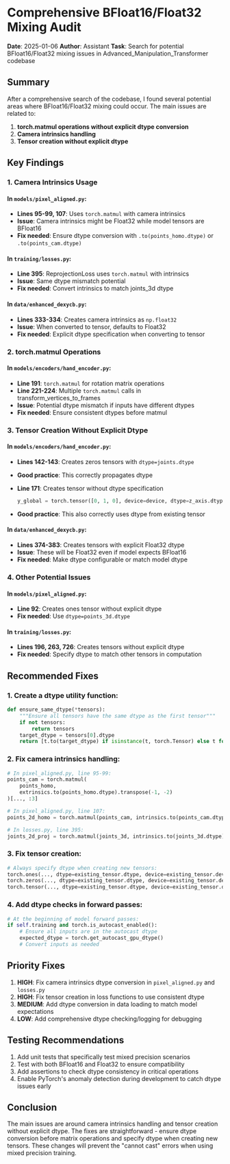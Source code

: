 # Comprehensive BFloat16/Float32 Mixing Audit

**Date**: 2025-01-06
**Author**: Assistant
**Task**: Search for potential BFloat16/Float32 mixing issues in Advanced_Manipulation_Transformer codebase

## Summary

After a comprehensive search of the codebase, I found several potential areas where BFloat16/Float32 mixing could occur. The main issues are related to:

1. **torch.matmul operations without explicit dtype conversion**
2. **Camera intrinsics handling**
3. **Tensor creation without explicit dtype**

## Key Findings

### 1. Camera Intrinsics Usage

#### In `models/pixel_aligned.py`:
- **Lines 95-99, 107**: Uses `torch.matmul` with camera intrinsics
- **Issue**: Camera intrinsics might be Float32 while model tensors are BFloat16
- **Fix needed**: Ensure dtype conversion with `.to(points_homo.dtype)` or `.to(points_cam.dtype)`

#### In `training/losses.py`:
- **Line 395**: ReprojectionLoss uses `torch.matmul` with intrinsics
- **Issue**: Same dtype mismatch potential
- **Fix needed**: Convert intrinsics to match joints_3d dtype

#### In `data/enhanced_dexycb.py`:
- **Lines 333-334**: Creates camera intrinsics as `np.float32`
- **Issue**: When converted to tensor, defaults to Float32
- **Fix needed**: Explicit dtype specification when converting to tensor

### 2. torch.matmul Operations

#### In `models/encoders/hand_encoder.py`:
- **Line 191**: `torch.matmul` for rotation matrix operations
- **Line 221-224**: Multiple `torch.matmul` calls in transform_vertices_to_frames
- **Issue**: Potential dtype mismatch if inputs have different dtypes
- **Fix needed**: Ensure consistent dtypes before matmul

### 3. Tensor Creation Without Explicit Dtype

#### In `models/encoders/hand_encoder.py`:
- **Lines 142-143**: Creates zeros tensors with `dtype=joints.dtype`
- **Good practice**: This correctly propagates dtype

- **Line 171**: Creates tensor without dtype specification
  ```python
  y_global = torch.tensor([0, 1, 0], device=device, dtype=z_axis.dtype)
  ```
- **Good practice**: This also correctly uses dtype from existing tensor

#### In `data/enhanced_dexycb.py`:
- **Lines 374-383**: Creates tensors with explicit Float32 dtype
- **Issue**: These will be Float32 even if model expects BFloat16
- **Fix needed**: Make dtype configurable or match model dtype

### 4. Other Potential Issues

#### In `models/pixel_aligned.py`:
- **Line 92**: Creates ones tensor without explicit dtype
- **Fix needed**: Use `dtype=points_3d.dtype`

#### In `training/losses.py`:
- **Lines 196, 263, 726**: Creates tensors without explicit dtype
- **Fix needed**: Specify dtype to match other tensors in computation

## Recommended Fixes

### 1. Create a dtype utility function:
```python
def ensure_same_dtype(*tensors):
    """Ensure all tensors have the same dtype as the first tensor"""
    if not tensors:
        return tensors
    target_dtype = tensors[0].dtype
    return [t.to(target_dtype) if isinstance(t, torch.Tensor) else t for t in tensors]
```

### 2. Fix camera intrinsics handling:
```python
# In pixel_aligned.py, line 95-99:
points_cam = torch.matmul(
    points_homo, 
    extrinsics.to(points_homo.dtype).transpose(-1, -2)
)[..., :3]

# In pixel_aligned.py, line 107:
points_2d_homo = torch.matmul(points_cam, intrinsics.to(points_cam.dtype).transpose(-1, -2))

# In losses.py, line 395:
joints_2d_proj = torch.matmul(joints_3d, intrinsics.to(joints_3d.dtype).transpose(-1, -2))
```

### 3. Fix tensor creation:
```python
# Always specify dtype when creating new tensors:
torch.ones(..., dtype=existing_tensor.dtype, device=existing_tensor.device)
torch.zeros(..., dtype=existing_tensor.dtype, device=existing_tensor.device)
torch.tensor(..., dtype=existing_tensor.dtype, device=existing_tensor.device)
```

### 4. Add dtype checks in forward passes:
```python
# At the beginning of model forward passes:
if self.training and torch.is_autocast_enabled():
    # Ensure all inputs are in the autocast dtype
    expected_dtype = torch.get_autocast_gpu_dtype()
    # Convert inputs as needed
```

## Priority Fixes

1. **HIGH**: Fix camera intrinsics dtype conversion in `pixel_aligned.py` and `losses.py`
2. **HIGH**: Fix tensor creation in loss functions to use consistent dtype
3. **MEDIUM**: Add dtype conversion in data loading to match model expectations
4. **LOW**: Add comprehensive dtype checking/logging for debugging

## Testing Recommendations

1. Add unit tests that specifically test mixed precision scenarios
2. Test with both BFloat16 and Float32 to ensure compatibility
3. Add assertions to check dtype consistency in critical operations
4. Enable PyTorch's anomaly detection during development to catch dtype issues early

## Conclusion

The main issues are around camera intrinsics handling and tensor creation without explicit dtype. The fixes are straightforward - ensure dtype conversion before matrix operations and specify dtype when creating new tensors. These changes will prevent the "cannot cast" errors when using mixed precision training.